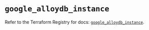 # `google_alloydb_instance`

Refer to the Terraform Registry for docs: [`google_alloydb_instance`](https://registry.terraform.io/providers/hashicorp/google/6.28.0/docs/resources/alloydb_instance).
